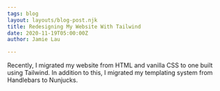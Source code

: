 ```yaml
---
tags: blog
layout: layouts/blog-post.njk
title: Redesigning My Website With Tailwind
date: 2020-11-19T05:00:00Z
author: Jamie Lau

---
```

Recently, I migrated my website from HTML and vanilla CSS to one built using Tailwind. In addition to this, I migrated my templating system from Handlebars to Nunjucks.